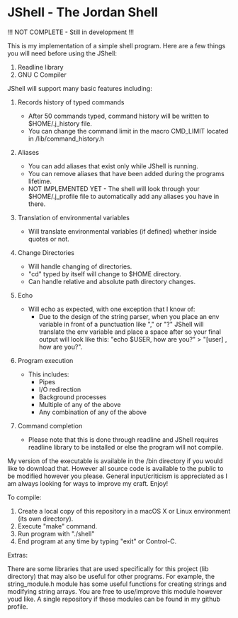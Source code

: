 # JShell - The Jordan Shell

!!!  NOT COMPLETE - Still in development  !!!

This is my implementation of a simple shell program. Here are a few things you will need before using the JShell:

1. Readline library
2. GNU C Compiler

JShell will support many basic features including:

1. Records history of typed commands
    - After 50 commands typed, command history will be written to $HOME/.j_history file. 
    - You can change the command limit in the macro CMD_LIMIT located in /lib/command_history.h
  
 2. Aliases
    - You can add aliases that exist only while JShell is running.
    - You can remove aliases that have been added during the programs lifetime.
    - NOT IMPLEMENTED YET - The shell will look through your $HOME/.j_profile file to automatically add any  aliases you have in there. 
 
3. Translation of environmental variables
    - Will translate environmental variables (if defined) whether inside quotes or not.
  
4. Change Directories
    - Will handle changing of directories.
    - "cd" typed by itself will change to $HOME directory. 
    - Can handle relative and absolute path directory changes. 
  
5. Echo
    - Will echo as expected, with one exception that I know of:
      - Due to the design of the string parser, when you place an env variable in front of a punctuation like "," or "?" JShell     will translate the env variable and place a space after so your final output will look like this: "echo $USER, how are you?" > "[user] , how are you?".
    
4. Program execution
    - This includes:
      - Pipes
      - I/O redirection
      - Background processes
      - Multiple of any of the above
      - Any combination of any of the above
    
5. Command completion
    - Please note that this is done through readline and JShell requires readline library to be installed or else the program will not compile.

My version of the executable is available in the /bin directory if you would like to download that.
However all source code is available to the public to be modified however you please. General input/criticism
is appreciated as I am always looking for ways to improve my craft. Enjoy!

To compile:

1. Create a local copy of this repository in a macOS X or Linux environment (its own directory).
2. Execute "make" command. 
3. Run program with "./shell"
4. End program at any time by typing "exit" or Control-C.  
  
 Extras:
 
 There are some libraries that are used specifically for this project (lib directory) that may also be useful for other programs. For example, the string_module.h module has some useful functions for creating strings and modifying string arrays. You are free to use/improve this module however youd like. A single repository if these modules can be found in my github profile. 
